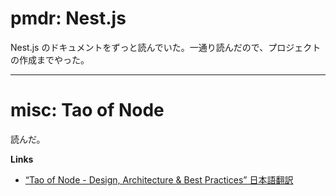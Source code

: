 # pmdr: Nest.js

Nest.js のドキュメントをずっと読んでいた。一通り読んだので、プロジェクトの作成までやった。

---

# misc: Tao of Node

読んだ。

**Links**

- [“Tao of Node \- Design, Architecture & Best Practices” 日本語翻訳](https://jqk.life/tao-of-node-japanese#heading-tao-of-node-design-architecture-andamp-best-practices)
